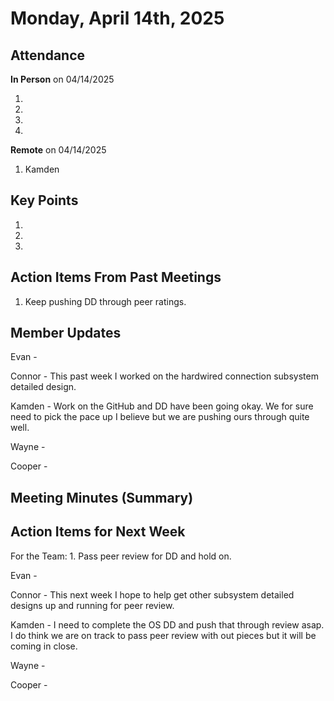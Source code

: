 # Monday, April 14th, 2025

## Attendance

**In Person** on 04/14/2025

1.
2.
3.
4.

**Remote** on 04/14/2025

1. Kamden

## Key Points

1.

2.

3.

## Action Items From Past Meetings

1. Keep pushing DD through peer ratings.

## Member Updates

Evan -

Connor - This past week I worked on the hardwired connection subsystem detailed design.

Kamden - Work on the GitHub and DD have been going okay. We for sure need to pick the pace up I believe but we are pushing ours through quite well.

Wayne -

Cooper -

## Meeting Minutes (Summary)



## Action Items for Next Week

For the Team: 1. Pass peer review for DD and hold on.

Evan -

Connor - This next week I hope to help get other subsystem detailed designs up and running for peer review.

Kamden - I need to complete the OS DD and push that through review asap. I do think we are on track to pass peer review with out pieces but it will be coming in close.

Wayne -

Cooper -
